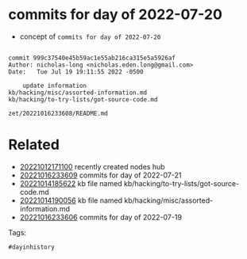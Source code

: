 # commits for day of 2022-07-20

- concept of `commits for day of 2022-07-20`

```

commit 999c37540e45b59ac1e55ab216ca315e5a5926af
Author: nicholas-long <nicholas.eden.long@gmail.com>
Date:   Tue Jul 19 19:11:55 2022 -0500

    update information
kb/hacking/misc/assorted-information.md
kb/hacking/to-try-lists/got-source-code.md
```

` zet/20221016233608/README.md `

# Related

- [20221012171100](/zet/20221012171100/README.md) recently created nodes hub
- [20221016233609](/zet/20221016233609/README.md) commits for day of 2022-07-21
- [20221014185622](/zet/20221014185622/README.md) kb file named kb/hacking/to-try-lists/got-source-code.md
- [20221014190056](/zet/20221014190056/README.md) kb file named kb/hacking/misc/assorted-information.md
- [20221016233606](/zet/20221016233606/README.md) commits for day of 2022-07-19

Tags:

    #dayinhistory
